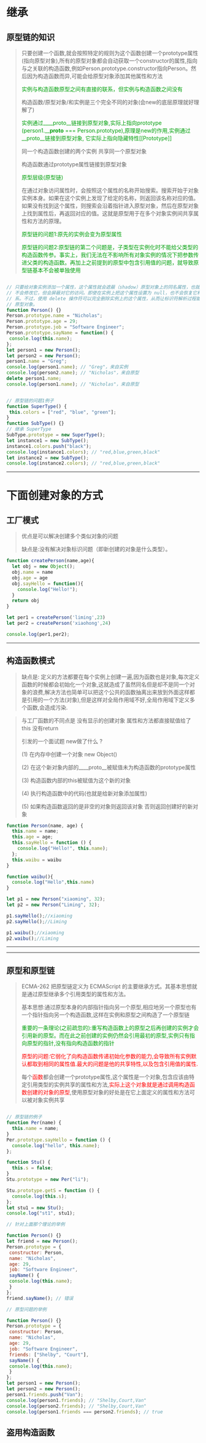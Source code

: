 # 继承


## 原型链的知识

>只要创建一个函数,就会按照特定的规则为这个函数创建一个prototype属性(指向原型对象),所有的原型对象都会自动获取一个constructor的属性,指向与之关联的构造函数,例如Person.prototype.constructor指向Person。然后因为构造函数而异,可能会给原型对象添加其他属性和方法
>
><font color="italic">实例与构造函数原型之间有直接的联系，但实例与构造函数之间没有</font>
>
>构造函数/原型对象/和实例是三个完全不同的对象(会new的底层原理就好理解了)
>
><font color="italic">实例通过____proto__链接到原型对象,实际上指向prototype (person1.____proto__ === Person.prototype),原理是new的作用,实例通过__proto__链接到原型对象, 它实际上指向隐藏特性[[Prototype]] </font>
>
>同一个构造函数创建的两个实例 共享同一个原型对象 
>
>构造函数通过prototype属性链接到原型对象
>
>
><font color="italic">原型层级(原型链)</font>
>
>在通过对象访问属性时，会按照这个属性的名称开始搜索。搜索开始于对象实例本身。如果在这个实例上发现了给定的名称，则返回该名称对应的值。如果没有找到这个属性，则搜索会沿着指针进入原型对象，然后在原型对象上找到属性后，再返回对应的值。这就是原型用于在多个对象实例间共享属性和方法的原理。
>
>
><font color="italic">原型链的问题1:原先的实例会变为原型属性</font>
>
><font color="italic">原型链的问题2:原型链的第二个问题是，子类型在实例化时不能给父类型的构造函数传参。事实上，我们无法在不影响所有对象实例的情况下把参数传进父类的构造函数。再加上之前提到的原型中包含引用值的问题，就导致原型链基本不会被单独使用</font>
>
>


```javascript

// 只要给对象实例添加一个属性，这个属性就会遮蔽（shadow）原型对象上的同名属性，也就是虽然
// 不会修改它，但会屏蔽对它的访问。即使在实例上把这个属性设置为 null，也不会恢复它和原型的联
// 系。不过，使用 delete 操作符可以完全删除实例上的这个属性，从而让标识符解析过程能够继续搜索
// 原型对象。
function Person() {} 
Person.prototype.name = "Nicholas"; 
Person.prototype.age = 29; 
Person.prototype.job = "Software Engineer"; 
Person.prototype.sayName = function() { 
 console.log(this.name); 
}; 
let person1 = new Person(); 
let person2 = new Person(); 
person1.name = "Greg"; 
console.log(person1.name); // "Greg"，来自实例
console.log(person2.name); // "Nicholas"，来自原型
delete person1.name; 
console.log(person1.name); // "Nicholas"，来自原型


// 原型链的问题1例子
function SuperType() { 
 this.colors = ["red", "blue", "green"]; 
} 
function SubType() {} 
// 继承 SuperType 
SubType.prototype = new SuperType(); 
let instance1 = new SubType(); 
instance1.colors.push("black"); 
console.log(instance1.colors); // "red,blue,green,black" 
let instance2 = new SubType(); 
console.log(instance2.colors); // "red,blue,green,black" 


```

---

# 下面创建对象的方式

## 工厂模式

>优点是可以解决创建多个类似对象的问题
>
>缺点是:没有解决对象标识问题（即新创建的对象是什么类型）。

```javascript
function createPerson(name,age){
  let obj = new Object();
  obj.name = name
  obj.age = age
  obj.sayHello = function(){
    console.log("Hello!");
  }
  return obj
}

let per1 = createPerson('liming',23)
let per2 = createPerson('xiaohong',24)

console.log(per1,per2);

```
--- 

## 构造函数模式

>缺点是: 定义的方法都要在每个实例上创建一遍,因为函数也是对象,每次定义函数的时候都会初始化一个对象,这就造成了虽然同名但是却不是同一个对象的浪费,解决方法也简单可以把这个公共的函数抽离出来放到外面这样都是引用的一个方法(对象),但是这样对全局作用域不好,全局作用域下定义多个函数,会造成污染.
>

>与工厂函数的不同点是 没有显示的创建对象  属性和方法都直接赋值给了this 没有return
>
> 引发的一个面试题 new做了什么 ?
>
> (1) 在内存中创建一个对象 new Object()
>
> (2) 在这个新对象内部的____proto__被赋值未为构造函数的prototype属性
>
> (3) 构造函数内部的this被赋值为这个新的对象
>
> (4) 执行构造函数中的代码(也就是给新对象添加属性)
>
> (5) 如果构造函数返回的是非空的对象则返回该对象 否则返回创建好的新对象
>


```javascript
function Person(name, age) {
  this.name = name;
  this.age = age;
  this.sayHello = function () {
    console.log("Hello!", this.name);
  };
  this.waibu = waibu
}

function waibu(){
  console.log("Hello",this.name)
}

let p1 = new Person("xiaoming", 32);
let p2 = new Person("Liming", 32);

p1.sayHello();//xiaoming
p2.sayHello();//Liming

p1.waibu();//xiaoming
p2.waibu();//Liming

```
--- 


---


## 原型和原型链

>ECMA-262 把原型链定义为 ECMAScript 的主要继承方式。其基本思想就是通过原型继承多个引用类型的属性和方法。
>
>基本思想:通过原型本身的内部指针指向另一个原型,相应地另一个原型也有一个指针指向另一个构造函数,这样在实例和原型之间构造了一个原型链
>
><font color="italic">重要的一条理论(之前疏忽的):重写构造函数上的原型之后再创建的实例才会引用新的原型。而在此之前创建的实例仍然会引用最初的原型,实例只有指向原型的指针,没有指向构造函数的指针</font>
>
><font color="red">原型的问题:它弱化了向构造函数传递初始化参数的能力,会导致所有实例默认都取到相同的属性值.最大的问题是他的共享特性,以及包含引用值的属性.</font>
>
> 每个<font color="red">函数</font>都会创建一个prototype属性,这个属性是一个对象,包含应该由特定引用类型的实例共享的属性和方法,<font color="red">实际上这个对象就是通过调用构造函数创建的对象的原型</font>,使用原型对象的好处是在它上面定义的属性和方法可以被对象实例共享
>
>
>
>

```javascript

// 原型链的例子
function Per(name) {
  this.name = name;
}
Per.prototype.sayHello = function () {
  console.log("hello", this.name);
};

function Stu() {
  this.s = false;
}
Stu.prototype = new Per("li");

Stu.prototype.getS = function () {
  console.log(this.s);
};
let stu1 = new Stu();
console.log("st1", stu1);

// 针对上面那个理论的举例

function Person() {} 
let friend = new Person(); 
Person.prototype = { 
 constructor: Person, 
 name: "Nicholas", 
 age: 29, 
 job: "Software Engineer", 
 sayName() { 
 console.log(this.name); 
 } 
}; 
friend.sayName(); // 错误

// 原型问题的举例

function Person() {} 
Person.prototype = { 
 constructor: Person, 
 name: "Nicholas", 
 age: 29, 
 job: "Software Engineer", 
 friends: ["Shelby", "Court"], 
 sayName() { 
 console.log(this.name); 
 } 
}; 
let person1 = new Person(); 
let person2 = new Person(); 
person1.friends.push("Van"); 
console.log(person1.friends); // "Shelby,Court,Van" 
console.log(person2.friends); // "Shelby,Court,Van" 
console.log(person1.friends === person2.friends); // true 

```


## 盗用构造函数